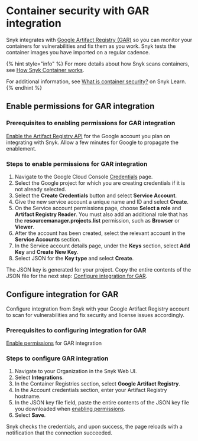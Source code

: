 # Container security with GAR integration

Snyk integrates with [Google Artifact Registry (GAR)](https://cloud.google.com/artifact-registry) so you can monitor your containers for vulnerabilities and fix them as you work. Snyk tests the container images you have imported on a regular cadence.

{% hint style="info" %}
For more details about how Snyk scans containers, see [How Snyk Container works](../../scan-with-snyk/snyk-container/how-snyk-container-works/).

For additional information, see [What is container security?](https://snyk.io/learn/container-security/) on Snyk Learn.
{% endhint %}

## Enable permissions for GAR integration

### **Prerequisites to enabling permissions for GAR integration**

[Enable the Artifact Registry API](https://cloud.google.com/artifact-registry/docs/enable-service) for the Google account you plan on integrating with Snyk. Allow a few minutes for Google to propagate the enablement.

### **Steps to enable permissions for GAR integration**

1. Navigate to the Google Cloud Console [Credentials](https://console.cloud.google.com/apis/credentials) page.&#x20;
2. Select the Google project for which you are creating credentials if it is not already selected.
3. Select the **Create Credentials** button and select **Service Account**.
4. Give the new service account a unique name and ID and select **Create**.
5. On the Service account permissions page, choose **Select a role** and **Artifact Registry Reader**. You must also add an additional role that has the **resourcemanager.projects.list** permission, such as **Browser** or **Viewer**.
6. After the account has been created, select the relevant account in the **Service Accounts** section.
7. In the Service account details page, under the **Keys** section, select **Add Key** and **Create New Key**.
8. Select JSON for the **Key type** and select **Create**.

The JSON key is generated for your project. Copy the entire contents of the JSON file for the next step: [Configure integration for GAR](container-security-with-gar.md#configure-integration-for-gar).

## Configure integration for GAR

Configure integration from Snyk with your Google Artifact Registry account to scan for vulnerabilities and fix security and license issues accordingly.

### Prerequisites to configuring integration for GAR

[Enable permissions](container-security-with-gar.md#enable-permissions-for-gar-integration) for GAR integration

### Steps to configure GAR integration

1. Navigate to your Organization in the Snyk Web UI.
2. Select **Integrations**.
3. In the Container Registries section, select **Google Artifact Registry**.
4. In the Account credentials section, enter your Artifact Registry hostname.
5. In the JSON key file field, paste the entire contents of the JSON key file you downloaded when [enabling permissions](container-security-with-gar.md#enable-permissions-for-gar-integration).
6. Select **Save**.

Snyk checks the credentials, and upon success, the page reloads with a notification that the connection succeeded.

